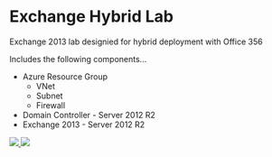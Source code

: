 # Exchange Hybrid Lab

<p>Exchange 2013 lab designied for hybrid deployment with Office 356</p>

<p>Includes the following components...</p>
<ul>
<li>Azure Resource Group
<ul>
<li>VNet</li>
<li>Subnet</li>
<li>Firewall</li>
</ul>
</li>
<li>Domain Controller - Server 2012 R2</li>
<li>Exchange 2013 - Server 2012 R2</li>
</ul>

<a href="https://portal.azure.com/#create/Microsoft.Template/uri/https%3A%2F%2Fraw.githubusercontent.com%2FAllanBourne%2FHybridLab%2Fmaster%2Fazuredeploy.json" target="_blank">
    <img src="http://azuredeploy.net/deploybutton.png"/>
</a>
<a href="http://armviz.io/#/?load=https%3A%2F%2Fraw.githubusercontent.com%2FAllanBourne%2FHybridLab%2Fmaster%2Fazuredeploy.json" target="_blank">
    <img src="http://armviz.io/visualizebutton.png"/>
</a>
